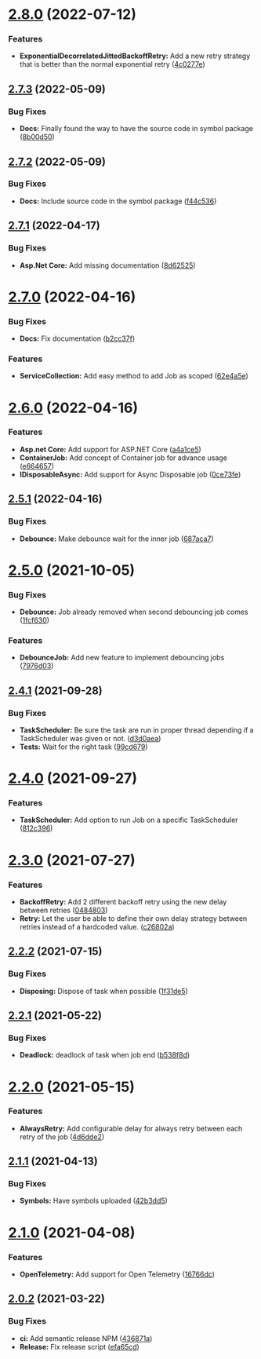 # [2.8.0](https://github.com/Belphemur/Job.Scheduler/compare/v2.7.3...v2.8.0) (2022-07-12)


### Features

* **ExponentialDecorrelatedJittedBackoffRetry:** Add a new retry strategy that is better than the normal exponential retry ([4c0277e](https://github.com/Belphemur/Job.Scheduler/commit/4c0277ecbda7fa3ef37070568cba4e10bb7ec405))

## [2.7.3](https://github.com/Belphemur/Job.Scheduler/compare/v2.7.2...v2.7.3) (2022-05-09)


### Bug Fixes

* **Docs:** Finally found the way to have the source code in symbol package ([8b00d50](https://github.com/Belphemur/Job.Scheduler/commit/8b00d50c767496f4cb710a23beedfcc0ad1b8039))

## [2.7.2](https://github.com/Belphemur/Job.Scheduler/compare/v2.7.1...v2.7.2) (2022-05-09)


### Bug Fixes

* **Docs:** Include source code in the symbol package ([f44c536](https://github.com/Belphemur/Job.Scheduler/commit/f44c536fb2577eae446a64bbf6c3b52cf6ca94d8))

## [2.7.1](https://github.com/Belphemur/Job.Scheduler/compare/v2.7.0...v2.7.1) (2022-04-17)


### Bug Fixes

* **Asp.Net Core:** Add missing documentation ([8d62525](https://github.com/Belphemur/Job.Scheduler/commit/8d6252524a90e26f1954c99b4eac3e05a6504ca6))

# [2.7.0](https://github.com/Belphemur/Job.Scheduler/compare/v2.6.0...v2.7.0) (2022-04-16)


### Bug Fixes

* **Docs:** Fix documentation ([b2cc37f](https://github.com/Belphemur/Job.Scheduler/commit/b2cc37f8952d47eb15a3774789c0b43455d102fe))


### Features

* **ServiceCollection:** Add easy method to add Job as scoped ([62e4a5e](https://github.com/Belphemur/Job.Scheduler/commit/62e4a5e4e0a9c881f17417b6021649d34dd96abf))

# [2.6.0](https://github.com/Belphemur/Job.Scheduler/compare/v2.5.1...v2.6.0) (2022-04-16)


### Features

* **Asp.net Core:** Add support for ASP.NET Core ([a4a1ce5](https://github.com/Belphemur/Job.Scheduler/commit/a4a1ce57df87610c9ea57bac9e6fd64e1e02fd67))
* **ContainerJob:** Add concept of Container job for advance usage ([e664657](https://github.com/Belphemur/Job.Scheduler/commit/e664657f78227ac1ea56112d3f81adca892cc431))
* **IDisposableAsync:** Add support for Async Disposable job ([0ce73fe](https://github.com/Belphemur/Job.Scheduler/commit/0ce73fe9ca3e923031b4248acbf3e3fc51a588d1))

## [2.5.1](https://github.com/Belphemur/Job.Scheduler/compare/v2.5.0...v2.5.1) (2022-04-16)


### Bug Fixes

* **Debounce:** Make debounce wait for the inner job ([687aca7](https://github.com/Belphemur/Job.Scheduler/commit/687aca7b0078a997908c57a14648ef6a8e4810bd))

# [2.5.0](https://github.com/Belphemur/Job.Scheduler/compare/v2.4.1...v2.5.0) (2021-10-05)


### Bug Fixes

* **Debounce:** Job already removed when second debouncing job comes ([1fcf630](https://github.com/Belphemur/Job.Scheduler/commit/1fcf630dce12e2c451078a52fe483dba5f1f4c6a))


### Features

* **DebounceJob:** Add new feature to implement debouncing jobs ([7976d03](https://github.com/Belphemur/Job.Scheduler/commit/7976d038da7018026fa9dae27d10e84d623f3a70))

## [2.4.1](https://github.com/Belphemur/Job.Scheduler/compare/v2.4.0...v2.4.1) (2021-09-28)


### Bug Fixes

* **TaskScheduler:** Be sure the task are run in proper thread depending if a TaskScheduler was given or not. ([d3d0aea](https://github.com/Belphemur/Job.Scheduler/commit/d3d0aea9224e4b150b567a7cfb2288e679e8a2cd))
* **Tests:** Wait for the right task ([99cd679](https://github.com/Belphemur/Job.Scheduler/commit/99cd679f87726515ecd1e3a7148859cc010c10ca))

# [2.4.0](https://github.com/Belphemur/Job.Scheduler/compare/v2.3.0...v2.4.0) (2021-09-27)


### Features

* **TaskScheduler:** Add option to run Job on a specific TaskScheduler ([812c396](https://github.com/Belphemur/Job.Scheduler/commit/812c396a0803c21fa3e262cc1d646dcbe8cb3d86))

# [2.3.0](https://github.com/Belphemur/Job.Scheduler/compare/v2.2.2...v2.3.0) (2021-07-27)


### Features

* **BackoffRetry:** Add 2 different backoff retry using the new delay between retries ([0484803](https://github.com/Belphemur/Job.Scheduler/commit/0484803cf58a83cf046c5c8f135f56ea5785ec0b))
* **Retry:** Let the user be able to define their own delay strategy between retries instead of a hardcoded value. ([c26802a](https://github.com/Belphemur/Job.Scheduler/commit/c26802a4b522df46259885060ec25345c721867e))

## [2.2.2](https://github.com/Belphemur/Job.Scheduler/compare/v2.2.1...v2.2.2) (2021-07-15)


### Bug Fixes

* **Disposing:** Dispose of task when possible ([1f31de5](https://github.com/Belphemur/Job.Scheduler/commit/1f31de5346903de90a366dbf182fc68f9c45bbd7))

## [2.2.1](https://github.com/Belphemur/Job.Scheduler/compare/v2.2.0...v2.2.1) (2021-05-22)


### Bug Fixes

* **Deadlock:** deadlock of task when job end ([b538f8d](https://github.com/Belphemur/Job.Scheduler/commit/b538f8d542e23b3a535e125125ed52bb5822efc7))

# [2.2.0](https://github.com/Belphemur/Job.Scheduler/compare/v2.1.1...v2.2.0) (2021-05-15)


### Features

* **AlwaysRetry:** Add configurable delay for always retry between each retry of the job ([4d6dde2](https://github.com/Belphemur/Job.Scheduler/commit/4d6dde2f8faacdada5318a42dd482b49dfd6eb7b))

## [2.1.1](https://github.com/Belphemur/Job.Scheduler/compare/v2.1.0...v2.1.1) (2021-04-13)


### Bug Fixes

* **Symbols:** Have symbols uploaded ([42b3dd5](https://github.com/Belphemur/Job.Scheduler/commit/42b3dd551ee6085239ba6c1ee45954187c5fc087))

# [2.1.0](https://github.com/Belphemur/Job.Scheduler/compare/v2.0.2...v2.1.0) (2021-04-08)


### Features

* **OpenTelemetry:** Add support for Open Telemetry ([16766dc](https://github.com/Belphemur/Job.Scheduler/commit/16766dc6749128718a37012b49ffb2a9d5e87beb))

## [2.0.2](https://github.com/Belphemur/Job.Scheduler/compare/v2.0.1...v2.0.2) (2021-03-22)


### Bug Fixes

* **ci:** Add semantic release NPM ([436871a](https://github.com/Belphemur/Job.Scheduler/commit/436871aeca53b30a32712219d534366e09c4b1d2))
* **Release:** Fix release script ([efa65cd](https://github.com/Belphemur/Job.Scheduler/commit/efa65cd86a035267021744535360afd968324d74))
